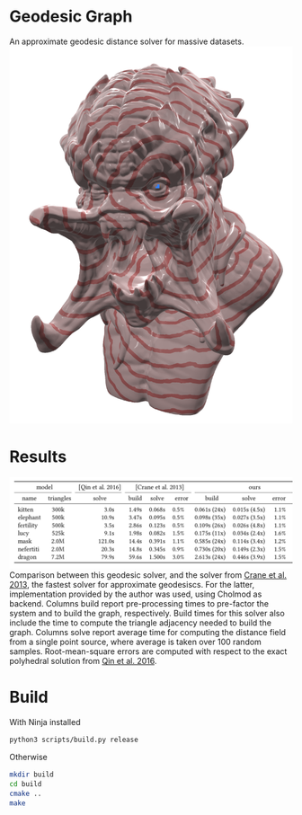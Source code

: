 # Geodesic Graph
An approximate geodesic distance solver for massive datasets.
![](data/screenshot.png)


# Results
![](data/results.png)
Comparison between this geodesic solver, and the solver from [Crane et al. 2013](https://arxiv.org/abs/1204.6216), the fastest solver for approximate geodesiscs. For the latter, implementation provided by the author was used, using Cholmod as backend. Columns build report pre-processing times to pre-factor the system and to build the graph, respectively. Build times for this solver also include the time to compute the triangle adjacency needed to build the graph. Columns solve report average time for computing the distance field from a single point source, where average is taken over 100 random samples. Root-mean-square errors are computed with respect to the exact polyhedral solution from [Qin et al. 2016](https://dl.acm.org/doi/10.1145/2897824.2925930).


# Build
With Ninja installed
```bash
python3 scripts/build.py release
```
Otherwise
```bash
mkdir build
cd build
cmake ..
make
```